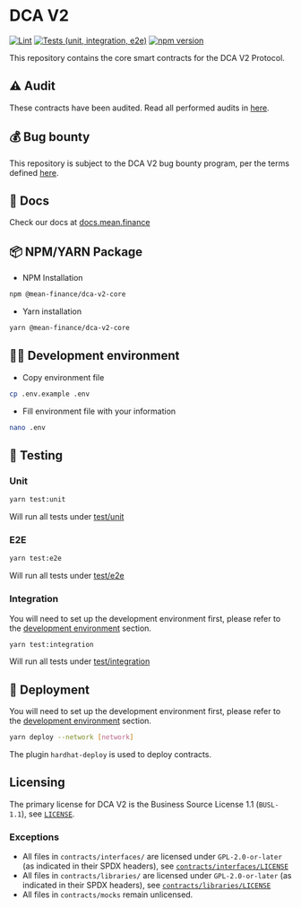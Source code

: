 # DCA V2

[![Lint](https://github.com/Mean-Finance/dca-v2-core/actions/workflows/lint.yml/badge.svg)](https://github.com/Mean-Finance/dca-v2-core/actions/workflows/lint.yml)
[![Tests (unit, integration, e2e)](https://github.com/Mean-Finance/dca-v2-core/actions/workflows/tests.yml/badge.svg)](https://github.com/Mean-Finance/dca-v2-core/actions/workflows/tests.yml)
[![npm version](https://img.shields.io/npm/v/@mean-finance/dca-v2-core/latest.svg)](https://www.npmjs.com/package/@mean-finance/dca-v2-core/v/latest)

This repository contains the core smart contracts for the DCA V2 Protocol.

## ⚠️ Audit

These contracts have been audited. Read all performed audits in [here](./audits).

## 💰 Bug bounty

This repository is subject to the DCA V2 bug bounty program, per the terms defined [here](./BUG_BOUNTY.md).

## 📖 Docs

Check our docs at [docs.mean.finance](https://docs.mean.finance)

## 📦 NPM/YARN Package

- NPM Installation

```bash
npm @mean-finance/dca-v2-core
```

- Yarn installation

```bash
yarn @mean-finance/dca-v2-core
```

## 👨‍💻 Development environment

- Copy environment file

```bash
cp .env.example .env
```

- Fill environment file with your information

```bash
nano .env
```

## 🧪 Testing

### Unit

```bash
yarn test:unit
```

Will run all tests under [test/unit](./test/unit)

### E2E

```bash
yarn test:e2e
```

Will run all tests under [test/e2e](./test/e2e)

### Integration

You will need to set up the development environment first, please refer to the [development environment](#-development-environment) section.

```bash
yarn test:integration
```

Will run all tests under [test/integration](./test/integration)

## 🚢 Deployment

You will need to set up the development environment first, please refer to the [development environment](#-development-environment) section.

```bash
yarn deploy --network [network]
```

The plugin `hardhat-deploy` is used to deploy contracts.

## Licensing

The primary license for DCA V2 is the Business Source License 1.1 (`BUSL-1.1`), see [`LICENSE`](./LICENSE).

### Exceptions

- All files in `contracts/interfaces/` are licensed under `GPL-2.0-or-later` (as indicated in their SPDX headers), see [`contracts/interfaces/LICENSE`](./contracts/interfaces/LICENSE)
- All files in `contracts/libraries/` are licensed under `GPL-2.0-or-later` (as indicated in their SPDX headers), see [`contracts/libraries/LICENSE`](./contracts/libraries/LICENSE)
- All files in `contracts/mocks` remain unlicensed.
